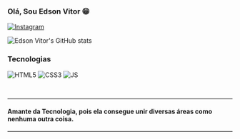 

### Olá, Sou Edson Vitor 😁

[![Instagram](https://img.shields.io/badge/Instagram-E4405F?style=for-the-badge&logo=instagram&logoColor=white)](https://www.instagram.com/edson.vit0r/)


![Edson Vitor's GitHub stats](https://github-readme-stats.vercel.app/api?username=edsonvit0r&show_icons=true&theme=dracula)

### Tecnologias

![HTML5](https://img.shields.io/badge/HTML5-E34F26?style=for-the-badge&logo=html5&logoColor=white)
![CSS3](https://img.shields.io/badge/CSS3-1572B6?style=for-the-badge&logo=css3&logoColor=white)
![JS](https://img.shields.io/badge/JavaScript-F7DF1E?style=for-the-badge&logo=javascript&logoColor=black)

<br/>

<hr>

#### Amante da Tecnologia, pois ela consegue unir diversas áreas como nenhuma outra coisa.

<hr>


